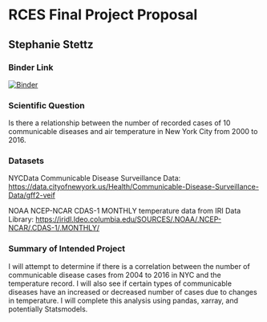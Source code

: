 # RCES Final Project Proposal
## Stephanie Stettz

### Binder Link
[![Binder](https://mybinder.org/badge_logo.svg)](https://mybinder.org/v2/gh/stephaniestettz/RCES-Final-Project/master)

### Scientific Question
Is there a relationship between the number of recorded cases of 10 communicable diseases and air temperature in New York City from 2000 to 2016.

### Datasets
NYCData Communicable Disease Surveillance Data: 
https://data.cityofnewyork.us/Health/Communicable-Disease-Surveillance-Data/gff2-veif

NOAA NCEP-NCAR CDAS-1 MONTHLY temperature data from IRI Data Library:
https://iridl.ldeo.columbia.edu/SOURCES/.NOAA/.NCEP-NCAR/.CDAS-1/.MONTHLY/

### Summary of Intended Project
I will attempt to determine if there is a correlation between the number of communicable disease cases from 2004 to 2016 in NYC and the temperature record. I will also see if certain types of communicable diseases have an increased or decreased number of cases due to changes in temperature.  I will complete this analysis using pandas, xarray, and potentially Statsmodels.  


